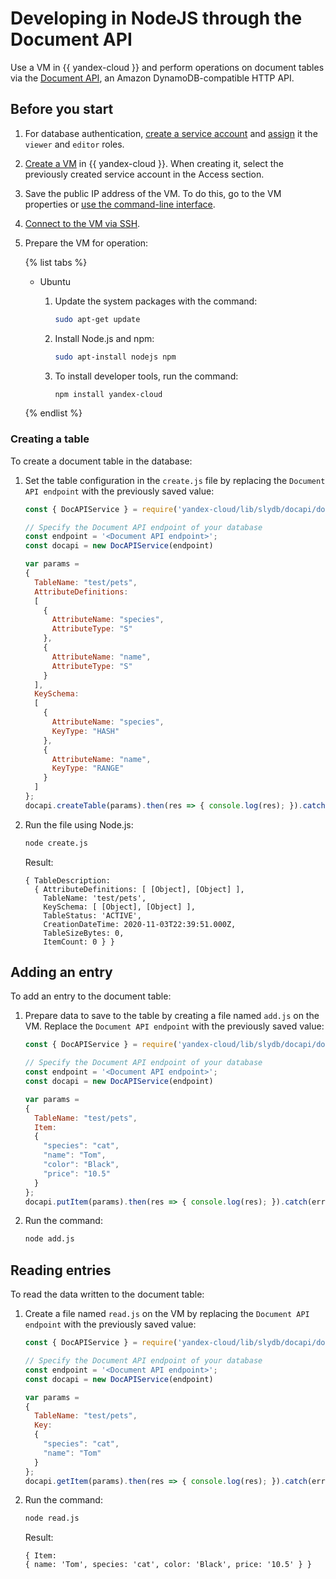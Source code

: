 # Developing in NodeJS through the Document API

Use a VM in {{ yandex-cloud }} and perform operations on document tables via the [Document API](../docapi/api-ref/index.md), an Amazon DynamoDB-compatible HTTP API.

## Before you start

1. For database authentication, [create a service account](../../iam/operations/sa/create) and [assign](../../iam/operations/sa/assign-role-for-sa.md) it the `viewer` and `editor` roles.

1. [Create a VM](../../compute/operations/vm-create/create-linux-vm) in {{ yandex-cloud }}. When creating it, select the previously created service account in the Access section.

1. Save the public IP address of the VM. To do this, go to the VM properties or [use the command-line interface](../../compute/operations/vm-info/get-info#outside-instance).

1. [Connect to the VM via SSH](../../compute/operations/vm-connect/ssh.md).

1. Prepare the VM for operation:

   {% list tabs %}

   - Ubuntu

      1. Update the system packages with the command:

         ```bash
         sudo apt-get update
         ```

      1. Install Node.js and npm:

         ```bash
         sudo apt-install nodejs npm
         ```

      1. To install developer tools, run the command:

         ```bash
         npm install yandex-cloud
         ```

   {% endlist %}

### Creating a table

To create a document table in the database:

1. Set the table configuration in the `create.js` file by replacing the `Document API endpoint` with the previously saved value:

   ```javascript
   const { DocAPIService } = require('yandex-cloud/lib/slydb/docapi/docapi')
   
   // Specify the Document API endpoint of your database
   const endpoint = '<Document API endpoint>';
   const docapi = new DocAPIService(endpoint)
   
   var params =
   {
     TableName: "test/pets",
     AttributeDefinitions:
     [
       {
         AttributeName: "species",
         AttributeType: "S"
       },
       {
         AttributeName: "name",
         AttributeType: "S"
       }
     ],
     KeySchema:
     [
       {
         AttributeName: "species",
         KeyType: "HASH"
       },
       {
         AttributeName: "name",
         KeyType: "RANGE"
       }
     ]
   };
   docapi.createTable(params).then(res => { console.log(res); }).catch(err => { console.log(err); });
   ```

1. Run the file using Node.js:

   ```bash
   node create.js
   ```

   Result:

   ```
   { TableDescription:
     { AttributeDefinitions: [ [Object], [Object] ],
       TableName: 'test/pets',
       KeySchema: [ [Object], [Object] ],
       TableStatus: 'ACTIVE',
       CreationDateTime: 2020-11-03T22:39:51.000Z,
       TableSizeBytes: 0,
       ItemCount: 0 } }
   ```

## Adding an entry

To add an entry to the document table:

1. Prepare data to save to the table by creating a file named `add.js` on the VM. Replace the `Document API endpoint` with the previously saved value:

   ```javascript
   const { DocAPIService } = require('yandex-cloud/lib/slydb/docapi/docapi')
   
   // Specify the Document API endpoint of your database
   const endpoint = '<Document API endpoint>';
   const docapi = new DocAPIService(endpoint)
   
   var params =
   {
     TableName: "test/pets",
     Item:
     {
       "species": "cat",
       "name": "Tom",
       "color": "Black",
       "price": "10.5"
     }
   };
   docapi.putItem(params).then(res => { console.log(res); }).catch(err => {   console.log(err); });
   ```

1. Run the command:

   ```bash
   node add.js
   ```

## Reading entries

To read the data written to the document table:

1. Create a file named `read.js` on the VM by replacing the `Document API endpoint` with the previously saved value:

   ```javascript
   const { DocAPIService } = require('yandex-cloud/lib/slydb/docapi/docapi')
   
   // Specify the Document API endpoint of your database
   const endpoint = '<Document API endpoint>';
   const docapi = new DocAPIService(endpoint)
   
   var params =
   {
     TableName: "test/pets",
     Key:
     {
       "species": "cat",
       "name": "Tom"
     }
   };
   docapi.getItem(params).then(res => { console.log(res); }).catch(err => console.  log(err));
   ```

1. Run the command:

   ```bash
   node read.js
   ```

   Result:

   ```
   { Item:
   { name: 'Tom', species: 'cat', color: 'Black', price: '10.5' } }
   ```

